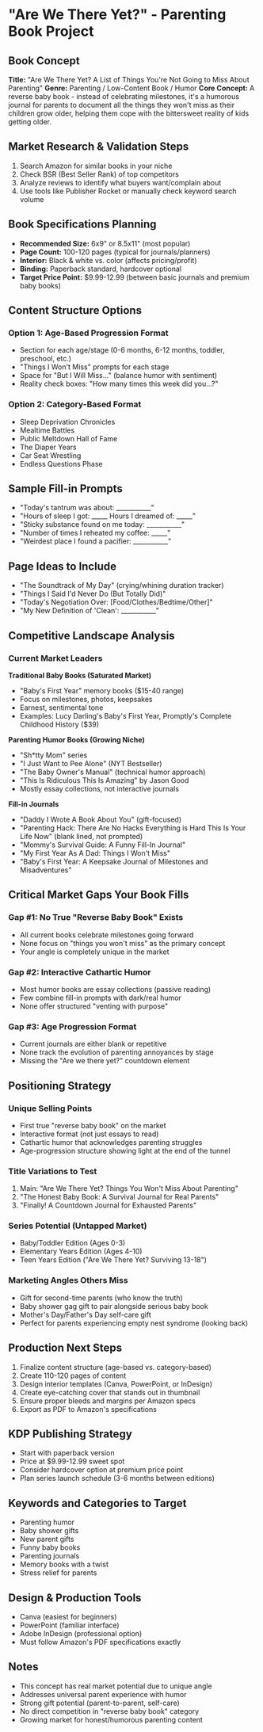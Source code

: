 # "Are We There Yet?" - Parenting Book Project

## Book Concept
**Title:** "Are We There Yet? A List of Things You're Not Going to Miss About Parenting"
**Genre:** Parenting / Low-Content Book / Humor
**Core Concept:** A reverse baby book - instead of celebrating milestones, it's a humorous journal for parents to document all the things they won't miss as their children grow older, helping them cope with the bittersweet reality of kids getting older.

## Market Research & Validation Steps
1. Search Amazon for similar books in your niche
2. Check BSR (Best Seller Rank) of top competitors
3. Analyze reviews to identify what buyers want/complain about
4. Use tools like Publisher Rocket or manually check keyword search volume

## Book Specifications Planning
- **Recommended Size:** 6x9" or 8.5x11" (most popular)
- **Page Count:** 100-120 pages (typical for journals/planners)
- **Interior:** Black & white vs. color (affects pricing/profit)
- **Binding:** Paperback standard, hardcover optional
- **Target Price Point:** $9.99-12.99 (between basic journals and premium baby books)

## Content Structure Options

### Option 1: Age-Based Progression Format
- Section for each age/stage (0-6 months, 6-12 months, toddler, preschool, etc.)
- "Things I Won't Miss" prompts for each stage
- Space for "But I Will Miss..." (balance humor with sentiment)
- Reality check boxes: "How many times this week did you...?"

### Option 2: Category-Based Format
- Sleep Deprivation Chronicles
- Mealtime Battles
- Public Meltdown Hall of Fame
- The Diaper Years
- Car Seat Wrestling
- Endless Questions Phase

## Sample Fill-in Prompts
- "Today's tantrum was about: ___________"
- "Hours of sleep I got: _____ Hours I dreamed of: _____"
- "Sticky substance found on me today: ___________"
- "Number of times I reheated my coffee: _____"
- "Weirdest place I found a pacifier: ___________"

## Page Ideas to Include
- "The Soundtrack of My Day" (crying/whining duration tracker)
- "Things I Said I'd Never Do (But Totally Did)"
- "Today's Negotiation Over: [Food/Clothes/Bedtime/Other]"
- "My New Definition of 'Clean': ___________"

## Competitive Landscape Analysis

### Current Market Leaders

**Traditional Baby Books (Saturated Market)**
- "Baby's First Year" memory books ($15-40 range)
- Focus on milestones, photos, keepsakes
- Earnest, sentimental tone
- Examples: Lucy Darling's Baby's First Year, Promptly's Complete Childhood History ($39)

**Parenting Humor Books (Growing Niche)**
- "Sh*tty Mom" series
- "I Just Want to Pee Alone" (NYT Bestseller)
- "The Baby Owner's Manual" (technical humor approach)
- "This Is Ridiculous This Is Amazing" by Jason Good
- Mostly essay collections, not interactive journals

**Fill-in Journals**
- "Daddy I Wrote A Book About You" (gift-focused)
- "Parenting Hack: There Are No Hacks Everything is Hard This Is Your Life Now" (blank lined, not prompted)
- "Mommy's Survival Guide: A Funny Fill-In Journal"
- "My First Year As A Dad: Things I Won't Miss"
- "Baby's First Year: A Keepsake Journal of Milestones and Misadventures"

## Critical Market Gaps Your Book Fills

### Gap #1: No True "Reverse Baby Book" Exists
- All current books celebrate milestones going forward
- None focus on "things you won't miss" as the primary concept
- Your angle is completely unique in the market

### Gap #2: Interactive Cathartic Humor
- Most humor books are essay collections (passive reading)
- Few combine fill-in prompts with dark/real humor
- None offer structured "venting with purpose"

### Gap #3: Age Progression Format
- Current journals are either blank or repetitive
- None track the evolution of parenting annoyances by stage
- Missing the "Are we there yet?" countdown element

## Positioning Strategy

### Unique Selling Points
- First true "reverse baby book" on the market
- Interactive format (not just essays to read)
- Cathartic humor that acknowledges parenting struggles
- Age-progression structure showing light at the end of the tunnel

### Title Variations to Test
1. Main: "Are We There Yet? Things You Won't Miss About Parenting"
2. "The Honest Baby Book: A Survival Journal for Real Parents"
3. "Finally! A Countdown Journal for Exhausted Parents"

### Series Potential (Untapped Market)
- Baby/Toddler Edition (Ages 0-3)
- Elementary Years Edition (Ages 4-10)
- Teen Years Edition ("Are We There Yet? Surviving 13-18")

### Marketing Angles Others Miss
- Gift for second-time parents (who know the truth)
- Baby shower gag gift to pair alongside serious baby book
- Mother's Day/Father's Day self-care gift
- Perfect for parents experiencing empty nest syndrome (looking back)

## Production Next Steps
1. Finalize content structure (age-based vs. category-based)
2. Create 110-120 pages of content
3. Design interior templates (Canva, PowerPoint, or InDesign)
4. Create eye-catching cover that stands out in thumbnail
5. Ensure proper bleeds and margins per Amazon specs
6. Export as PDF to Amazon's specifications

## KDP Publishing Strategy
- Start with paperback version
- Price at $9.99-12.99 sweet spot
- Consider hardcover option at premium price point
- Plan series launch schedule (3-6 months between editions)

## Keywords and Categories to Target
- Parenting humor
- Baby shower gifts
- New parent gifts
- Funny baby books
- Parenting journals
- Memory books with a twist
- Stress relief for parents

## Design & Production Tools
- Canva (easiest for beginners)
- PowerPoint (familiar interface)
- Adobe InDesign (professional option)
- Must follow Amazon's PDF specifications exactly

## Notes
- This concept has real market potential due to unique angle
- Addresses universal parent experience with humor
- Strong gift potential (parent-to-parent, self-care)
- No direct competition in "reverse baby book" category
- Growing market for honest/humorous parenting content
